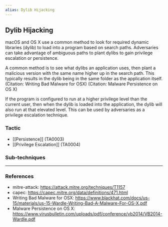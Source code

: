 ```yaml
---
alias: Dylib Hijacking
---
```


## Dylib Hijacking

macOS and OS X use a common method to look for required dynamic libraries (dylib) to load into a program based on search paths. Adversaries can take advantage of ambiguous paths to plant dylibs to gain privilege escalation or persistence.

A common method is to see what dylibs an application uses, then plant a malicious version with the same name higher up in the search path. This typically results in the dylib being in the same folder as the application itself. (Citation: Writing Bad Malware for OSX) (Citation: Malware Persistence on OS X)

If the program is configured to run at a higher privilege level than the current user, then when the dylib is loaded into the application, the dylib will also run at that elevated level. This can be used by adversaries as a privilege escalation technique.


### Tactic

- [[Persistence]] (TA0003)
- [[Privilege Escalation]] (TA0004)

### Sub-techniques


---
### References

- mitre-attack: https://attack.mitre.org/techniques/T1157
- capec: https://capec.mitre.org/data/definitions/471.html
- Writing Bad Malware for OSX: https://www.blackhat.com/docs/us-15/materials/us-15-Wardle-Writing-Bad-A-Malware-For-OS-X.pdf
- Malware Persistence on OS X: https://www.virusbulletin.com/uploads/pdf/conference/vb2014/VB2014-Wardle.pdf
